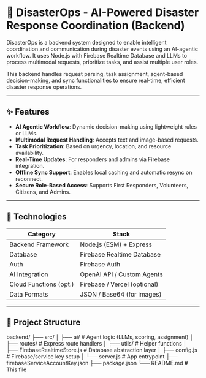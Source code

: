 # 🧠 DisasterOps - AI-Powered Disaster Response Coordination (Backend)

DisasterOps is a backend system designed to enable intelligent coordination and communication during disaster events using an AI-agentic workflow. It uses Node.js with Firebase Realtime Database and LLMs to process multimodal requests, prioritize tasks, and assist multiple user roles.

This backend handles request parsing, task assignment, agent-based decision-making, and sync functionalities to ensure real-time, efficient disaster response operations.

---

## ✨ Features

- **AI Agentic Workflow**: Dynamic decision-making using lightweight rules or LLMs.
- **Multimodal Request Handling**: Accepts text and image-based requests.
- **Task Prioritization**: Based on urgency, location, and resource availability.
- **Real-Time Updates**: For responders and admins via Firebase integration.
- **Offline Sync Support**: Enables local caching and automatic resync on reconnect.
- **Secure Role-Based Access**: Supports First Responders, Volunteers, Citizens, and Admins.

---

## 🧰 Technologies

| Category               | Stack                             |
|------------------------|------------------------------------|
| Backend Framework      | Node.js (ESM) + Express            |
| Database               | Firebase Realtime Database         |
| Auth                   | Firebase Auth                      |
| AI Integration         | OpenAI API / Custom Agents         |
| Cloud Functions (opt.) | Firebase / Vercel (optional)       |
| Data Formats           | JSON / Base64 (for images)         |

---

## 📁 Project Structure

backend/
├── src/
│   ├── ai/                # Agent logic (LLMs, scoring, assignment)
│   ├── routes/            # Express route handlers
│   ├── utils/             # Helper functions
│   ├── FirebaseRealtimeStore.js  # Database abstraction layer
│   ├── config.js          # Firebase/service key setup
│   └── server.js          # App entrypoint
├── firebaseServiceAccountKey.json
├── package.json
└── README.md              # This file
